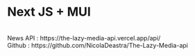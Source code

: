 <h1>Next JS + MUI</h1> <br>
News API : https://the-lazy-media-api.vercel.app/api/ <br>
Github : https://github.com/NicolaDeastra/The-Lazy-Media-api
